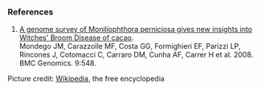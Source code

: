 ### References

1.  [A genome survey of Moniliophthora perniciosa gives new insights
    into Witches\' Broom Disease of
    cacao](http://europepmc.org/abstract/MED/19019209).\
    Mondego JM, Carazzolle MF, Costa GG, Formighieri EF, Parizzi LP,
    Rincones J, Cotomacci C, Carraro DM, Cunha AF, Carrer H et al. 2008.
    BMC Genomics. 9:548.

Picture credit:
[Wikipedia](http://commons.wikimedia.org/wiki/File:Crinipellis_perniciosa_mushroom.jpg),
the free encyclopedia
